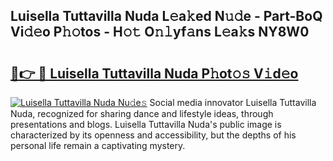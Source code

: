 ## Luisella Tuttavilla Nuda L𝚎a𝚔ed N𝚞𝚍e - Part-BoQ Vi𝚍𝚎o P𝚑𝚘tos - H𝚘𝚝 O𝚗𝚕yf𝚊ns L𝚎a𝚔s NY8W0

# <h2><a href="http://kf70y29.oniu.top/?m=Luisella+Tuttavilla+Nuda">🔗👉 🔴 Luisella Tuttavilla Nuda P𝚑ot𝚘𝚜 V𝚒d𝚎o</a></h2>

[![Luisella Tuttavilla Nuda Nu𝚍e𝚜](https://i.imgur.com/0qMVB7G.gif)](http://kf70y29.oniu.top/?m=Luisella+Tuttavilla+Nuda)
Social media innovator Luisella Tuttavilla Nuda, recognized for sharing dance and lifestyle ideas, through presentations and blogs. Luisella Tuttavilla Nuda's public image is characterized by its openness and accessibility, but the depths of his personal life remain a captivating mystery.  
